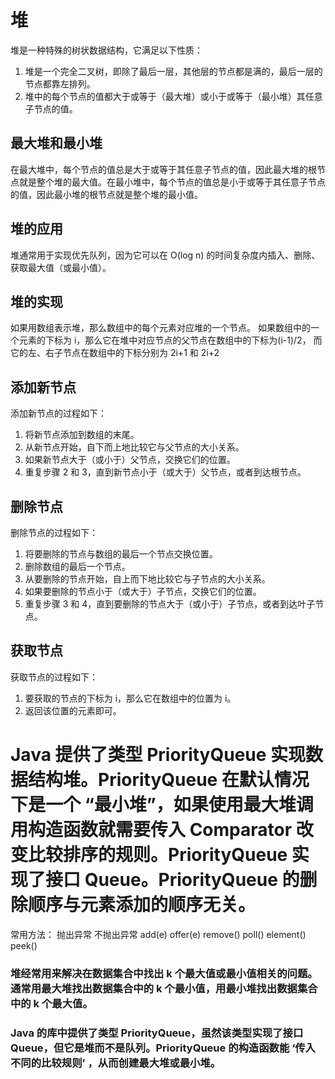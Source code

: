 


# 堆
堆是一种特殊的树状数据结构，它满足以下性质：
1. 堆是一个完全二叉树，即除了最后一层，其他层的节点都是满的，最后一层的节点都靠左排列。
2. 堆中的每个节点的值都大于或等于（最大堆）或小于或等于（最小堆）其任意子节点的值。

## 最大堆和最小堆
在最大堆中，每个节点的值总是大于或等于其任意子节点的值，因此最大堆的根节点就是整个堆的最大值。在最小堆中，每个节点的值总是小于或等于其任意子节点的值，因此最小堆的根节点就是整个堆的最小值。

## 堆的应用
堆通常用于实现优先队列，因为它可以在 O(log n) 的时间复杂度内插入、删除、获取最大值（或最小值）。

## 堆的实现
如果用数组表示堆，那么数组中的每个元素对应堆的一个节点。
如果数组中的一个元素的下标为 i，那么它在堆中对应节点的父节点在数组中的下标为(i-1)/2，
而它的左、右子节点在数组中的下标分别为 2i+1 和 2i+2


## 添加新节点
添加新节点的过程如下：
1. 将新节点添加到数组的末尾。
2. 从新节点开始，自下而上地比较它与父节点的大小关系。
3. 如果新节点大于（或小于）父节点，交换它们的位置。
4. 重复步骤 2 和 3，直到新节点小于（或大于）父节点，或者到达根节点。

## 删除节点
删除节点的过程如下：
1. 将要删除的节点与数组的最后一个节点交换位置。
2. 删除数组的最后一个节点。
3. 从要删除的节点开始，自上而下地比较它与子节点的大小关系。
4. 如果要删除的节点小于（或大于）子节点，交换它们的位置。
5. 重复步骤 3 和 4，直到要删除的节点大于（或小于）子节点，或者到达叶子节点。

## 获取节点
获取节点的过程如下：
1. 要获取的节点的下标为 i，那么它在数组中的位置为 i。
2. 返回该位置的元素即可。




# Java 提供了类型 PriorityQueue 实现数据结构堆。PriorityQueue 在默认情况下是一个 “最小堆”，如果使用最大堆调用构造函数就需要传入 Comparator 改变比较排序的规则。PriorityQueue 实现了接口 Queue。PriorityQueue 的删除顺序与元素添加的顺序无关。 
常用方法：
    抛出异常        不抛出异常
    add(e)         offer(e)
    remove()       poll()
    element()      peek()


### 堆经常用来解决在数据集合中找出 k 个最大值或最小值相关的问题。通常用最大堆找出数据集合中的 k 个最小值，用最小堆找出数据集合中的 k 个最大值。



### Java 的库中提供了类型 PriorityQueue，虽然该类型实现了接口 Queue，但它是堆而不是队列。PriorityQueue 的构造函数能 ‘传入不同的比较规则’ ，从而创建最大堆或最小堆。